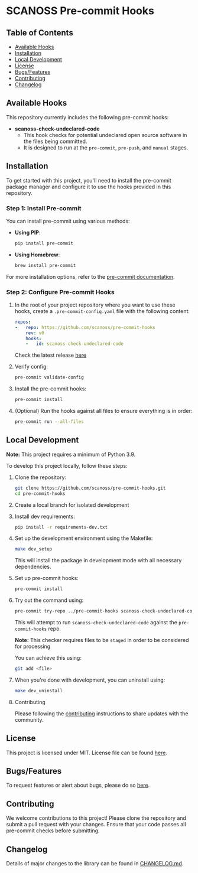 # SCANOSS Pre-commit Hooks


## Table of Contents
- [Available Hooks](#available-hooks)
- [Installation](#installation)
- [Local Development](#local-development)
- [License](#license)
- [Bugs/Features](#bugsfeatures)
- [Contributing](#contributing)
- [Changelog](#changelog)

## Available Hooks
This repository currently includes the following pre-commit hooks:

- **scanoss-check-undeclared-code**
  - This hook checks for potential undeclared open source software in the files being committed.
  - It is designed to run at the `pre-commit`, `pre-push`, and `manual` stages.


## Installation
To get started with this project, you'll need to install the pre-commit package manager and configure it to use the hooks provided in this repository.

### Step 1: Install Pre-commit
You can install pre-commit using various methods:

- **Using PIP**:

  ```bash
  pip install pre-commit
  ```
  
- **Using Homebrew**:

  ```bash
  brew install pre-commit
  ```

For more installation options, refer to the [pre-commit documentation](https://pre-commit.com/).

### Step 2: Configure Pre-commit Hooks

1. In the root of your project repository where you want to use these hooks, create a `.pre-commit-config.yaml` file with the following content:

    ```yaml
    repos:
    -   repo: https://github.com/scanoss/pre-commit-hooks
        rev: v0
        hooks:
        -   id: scanoss-check-undeclared-code
    ```

    Check the latest release [here](https://github.com/scanoss/pre-commit-hooks/releases)

2. Verify config:

    ```bash
   pre-commit validate-config
   ```
   
3. Install the pre-commit hooks:

    ```bash
    pre-commit install
    ```

4. (Optional) Run the hooks against all files to ensure everything is in order:

    ```bash
    pre-commit run --all-files
    ```

## Local Development

**Note:** This project requires a minimum of Python 3.9.

To develop this project locally, follow these steps:

1. Clone the repository:
    ```bash
    git clone https://github.com/scanoss/pre-commit-hooks.git
    cd pre-commit-hooks
    ```
2. Create a local branch for isolated development

3. Install dev requirements:
    ```bash
   pip install -r requirements-dev.txt
    ```
4. Set up the development environment using the Makefile:
    ```bash
    make dev_setup
    ```
   This will install the package in development mode with all necessary dependencies.

5. Set up pre-commit hooks:
    ```bash
    pre-commit install
    ```
6. Try out the command using:
    ```bash
   pre-commit try-repo ../pre-commit-hooks scanoss-check-undeclared-code --verbose
    ```
   This will attempt to run `scanoss-check-undeclared-code` against the `pre-commit-hooks` repo.

    **Note:** This checker requires files to be `staged` in order to be considered for processing
   
    You can achieve this using:
    ```bash
   git add <file>
    ```

7. When you're done with development, you can uninstall using:
    ```bash
    make dev_uninstall
    ```

8. Contributing

   Please following the [contributing](#contributing) instructions to share updates with the community.

## License
This project is licensed under MIT. License file can be found [here](LICENSE).

## Bugs/Features
To request features or alert about bugs, please do so [here](https://github.com/scanoss/pre-commit-hooks/issues).

## Contributing
We welcome contributions to this project! Please clone the repository and submit a pull request with your changes. Ensure that your code passes all pre-commit checks before submitting.

## Changelog
Details of major changes to the library can be found in [CHANGELOG.md](CHANGELOG.md).
